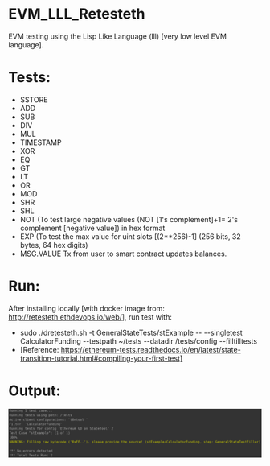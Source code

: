 # EVM_LLL_Retesteth

EVM testing using the Lisp Like Language (lll) [very low level EVM language].

# Tests:
- SSTORE
- ADD
- SUB
- DIV
- MUL
- TIMESTAMP
- XOR
- EQ
- GT
- LT
- OR
- MOD
- SHR
- SHL
- NOT (To test large negative values (NOT [1's complement]+1= 2's complement [negative value]) in hex format
- EXP (To test the max value for uint slots [(2**256)-1] (256 bits, 32 bytes, 64 hex digits)
- MSG.VALUE Tx from user to smart contract updates balances.

# Run:
After installing locally [with docker image from: http://retesteth.ethdevops.io/web/], run test with:
- sudo ./dretesteth.sh -t GeneralStateTests/stExample --     --singletest CalculatorFunding --testpath ~/tests     --datadir /tests/config --filltilltests
- [Reference: https://ethereum-tests.readthedocs.io/en/latest/state-transition-tutorial.html#compiling-your-first-test]

# Output:
<img src="https://github.com/MarcusWentz/EVM_LLL_Retesteth/blob/main/images/EVM_RESULT_3.png" alt="Output"/>
